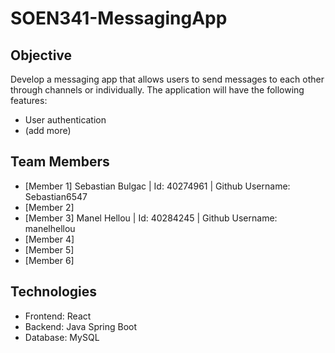 # SOEN341-MessagingApp
## Objective
Develop a messaging app that allows users to send messages to each other through channels or individually. The application will have the following features:
- User authentication
- (add more)

## Team Members
- [Member 1] Sebastian Bulgac | Id: 40274961 | Github Username: Sebastian6547
- [Member 2] 
- [Member 3] Manel Hellou | Id: 40284245 | Github Username: manelhellou
- [Member 4]
- [Member 5]
- [Member 6]

## Technologies
- Frontend: React
- Backend: Java Spring Boot
- Database: MySQL

